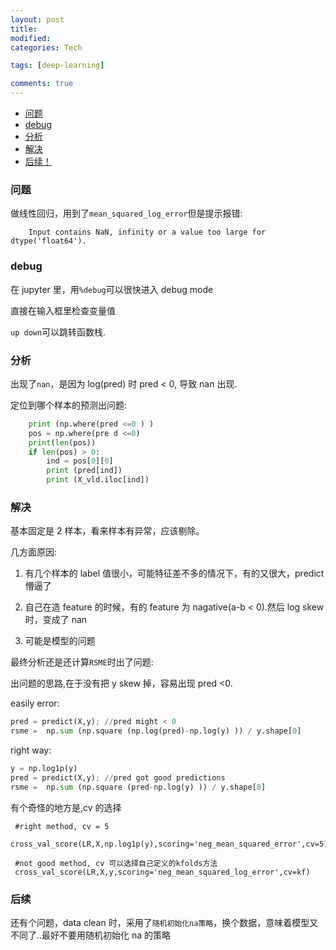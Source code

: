 ```yaml
---
layout: post
title:
modified:
categories: Tech

tags: [deep-learning]

comments: true
---
```


<!-- TOC -->

- [问题](#问题)
- [debug](#debug)
- [分析](#分析)
- [解决](#解决)
- [后续！](#后续)

<!-- /TOC -->

### 问题

做线性回归，用到了`mean_squared_log_error`但是提示报错:

```
    Input contains NaN, infinity or a value too large for dtype('float64').
```

### debug

在 jupyter 里，用`%debug`可以很快进入 debug mode

直接在输入框里检查变量值

`up down`可以跳转函数栈.

### 分析

出现了`nan`，是因为 log(pred) 时 pred < 0, 导致 nan 出现.

定位到哪个样本的预测出问题:

```py
    print (np.where(pred <=0 ) )
    pos = np.where(pre d <=0)
    print(len(pos))
    if len(pos) > 0:
        ind = pos[0][0]
        print (pred[ind])
        print (X_vld.iloc[ind])
```

### 解决

基本固定是 2 样本，看来样本有异常，应该剔除。

几方面原因:

1. 有几个样本的 label 值很小，可能特征差不多的情况下，有的又很大，predict 懵逼了

2. 自己在造 feature 的时候，有的 feature 为 nagative(a-b < 0).然后 log skew 时，变成了 nan

3. 可能是模型的问题

最终分析还是还计算`RSME`时出了问题:

出问题的思路,在于没有把 y skew 掉，容易出现 pred <0.

easily error:

```py
pred = predict(X,y); //pred might < 0
rsme =  np.sum (np.square (np.log(pred)-np.log(y) )) / y.shape[0]
```

right way:

```py
y = np.log1p(y)
pred = predict(X,y); //pred got good predictions
rsme =  np.sum (np.square (pred-np.log(y) )) / y.shape[0]
```

有个奇怪的地方是,cv 的选择

```
 #right method, cv = 5
 cross_val_score(LR,X,np.log1p(y),scoring='neg_mean_squared_error',cv=5)

 #not good method, cv 可以选择自己定义的kfolds方法
 cross_val_score(LR,X,y,scoring='neg_mean_squared_log_error',cv=kf)
```

### 后续

还有个问题，data clean 时，采用了`随机初始化na策略`，换个数据，意味着模型又不同了..最好不要用随机初始化 na 的策略
